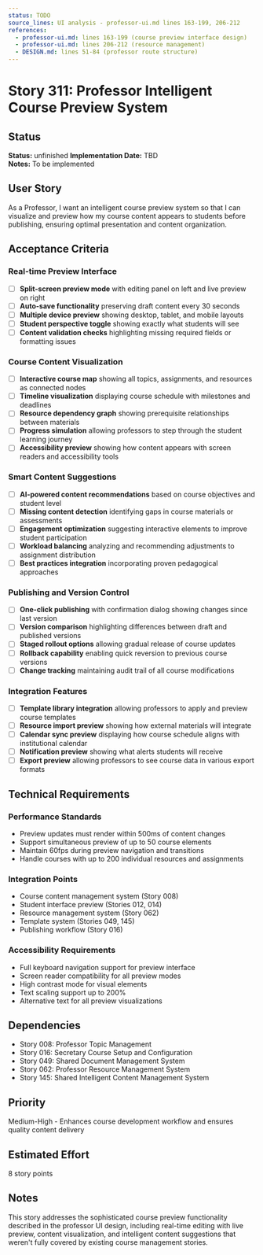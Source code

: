 ```yaml
---
status: TODO
source_lines: UI analysis - professor-ui.md lines 163-199, 206-212
references:
  - professor-ui.md: lines 163-199 (course preview interface design)
  - professor-ui.md: lines 206-212 (resource management)
  - DESIGN.md: lines 51-84 (professor route structure)
---
```

# Story 311: Professor Intelligent Course Preview System

## Status
**Status:** unfinished
**Implementation Date:** TBD  
**Notes:** To be implemented

## User Story
As a Professor, I want an intelligent course preview system so that I can visualize and preview how my course content appears to students before publishing, ensuring optimal presentation and content organization.

## Acceptance Criteria

### Real-time Preview Interface
- [ ] **Split-screen preview mode** with editing panel on left and live preview on right
- [ ] **Auto-save functionality** preserving draft content every 30 seconds
- [ ] **Multiple device preview** showing desktop, tablet, and mobile layouts
- [ ] **Student perspective toggle** showing exactly what students will see
- [ ] **Content validation checks** highlighting missing required fields or formatting issues

### Course Content Visualization
- [ ] **Interactive course map** showing all topics, assignments, and resources as connected nodes
- [ ] **Timeline visualization** displaying course schedule with milestones and deadlines
- [ ] **Resource dependency graph** showing prerequisite relationships between materials
- [ ] **Progress simulation** allowing professors to step through the student learning journey
- [ ] **Accessibility preview** showing how content appears with screen readers and accessibility tools

### Smart Content Suggestions
- [ ] **AI-powered content recommendations** based on course objectives and student level
- [ ] **Missing content detection** identifying gaps in course materials or assessments
- [ ] **Engagement optimization** suggesting interactive elements to improve student participation
- [ ] **Workload balancing** analyzing and recommending adjustments to assignment distribution
- [ ] **Best practices integration** incorporating proven pedagogical approaches

### Publishing and Version Control
- [ ] **One-click publishing** with confirmation dialog showing changes since last version
- [ ] **Version comparison** highlighting differences between draft and published versions
- [ ] **Staged rollout options** allowing gradual release of course updates
- [ ] **Rollback capability** enabling quick reversion to previous course versions
- [ ] **Change tracking** maintaining audit trail of all course modifications

### Integration Features
- [ ] **Template library integration** allowing professors to apply and preview course templates
- [ ] **Resource import preview** showing how external materials will integrate
- [ ] **Calendar sync preview** displaying how course schedule aligns with institutional calendar
- [ ] **Notification preview** showing what alerts students will receive
- [ ] **Export preview** allowing professors to see course data in various export formats

## Technical Requirements

### Performance Standards
- Preview updates must render within 500ms of content changes
- Support simultaneous preview of up to 50 course elements
- Maintain 60fps during preview navigation and transitions
- Handle courses with up to 200 individual resources and assignments

### Integration Points
- Course content management system (Story 008)
- Student interface preview (Stories 012, 014)
- Resource management system (Story 062)
- Template system (Stories 049, 145)
- Publishing workflow (Story 016)

### Accessibility Requirements
- Full keyboard navigation support for preview interface
- Screen reader compatibility for all preview modes
- High contrast mode for visual elements
- Text scaling support up to 200%
- Alternative text for all preview visualizations

## Dependencies
- Story 008: Professor Topic Management
- Story 016: Secretary Course Setup and Configuration  
- Story 049: Shared Document Management System
- Story 062: Professor Resource Management System
- Story 145: Shared Intelligent Content Management System

## Priority
Medium-High - Enhances course development workflow and ensures quality content delivery

## Estimated Effort
8 story points

## Notes
This story addresses the sophisticated course preview functionality described in the professor UI design, including real-time editing with live preview, content visualization, and intelligent content suggestions that weren't fully covered by existing course management stories.
